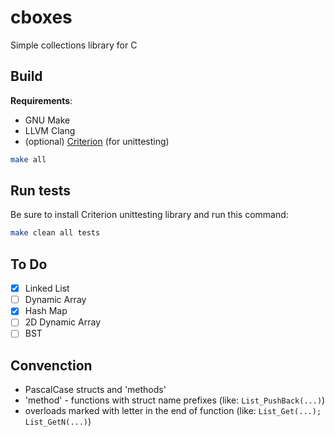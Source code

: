 # cboxes

Simple collections library for C

## Build

**Requirements**:

- GNU Make
- LLVM Clang
- (optional) [Criterion](https://github.com/Snaipe/Criterion) (for unittesting)

```bash
make all
```

## Run tests

Be sure to install Criterion unittesting library and run this command:

```bash
make clean all tests
```

## To Do

- [X] Linked List
- [ ] Dynamic Array
- [X] Hash Map
- [ ] 2D Dynamic Array
- [ ] BST

## Convenction

- PascalCase structs and 'methods'
- 'method' - functions with struct name prefixes (like: `List_PushBack(...)`)
- overloads marked with letter in the end of function (like: `List_Get(...); List_GetN(...)`)

